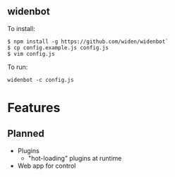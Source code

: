 widenbot
----

To install:

```
$ npm install -g https://github.com/widen/widenbot`
$ cp config.example.js config.js
$ vim config.js
```

To run:

`widenbot -c config.js`

# Features

## Planned

- Plugins
    - "hot-loading" plugins at runtime
- Web app for control

